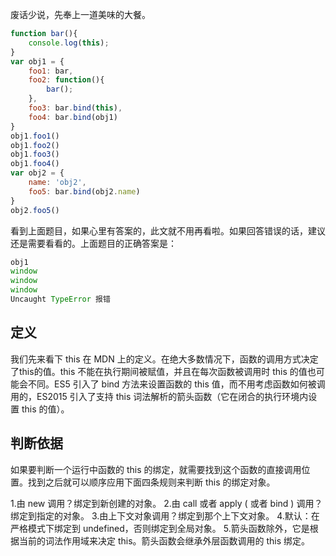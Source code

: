 废话少说，先奉上一道美味的大餐。

```js
function bar(){
    console.log(this);
}
var obj1 = {
    foo1: bar,
    foo2: function(){
        bar();
    },
    foo3: bar.bind(this),
    foo4: bar.bind(obj1)
}
obj1.foo1()
obj1.foo2()
obj1.foo3()
obj1.foo4()
var obj2 = {
    name: 'obj2',
    foo5: bar.bind(obj2.name)
}
obj2.foo5()
```

看到上面题目，如果心里有答案的，此文就不用再看啦。如果回答错误的话，建议还是需要看看的。上面题目的正确答案是：

```js
obj1
window
window
window
Uncaught TypeError 报错
```

## 定义

我们先来看下 this 在 MDN 上的定义。在绝大多数情况下，函数的调用方式决定了this的值。this 不能在执行期间被赋值，并且在每次函数被调用时 this 的值也可能会不同。ES5 引入了 bind 方法来设置函数的 this 值，而不用考虑函数如何被调用的，ES2015 引入了支持 this 词法解析的箭头函数（它在闭合的执行环境内设置 this 的值）。

## 判断依据

如果要判断一个运行中函数的 this 的绑定，就需要找到这个函数的直接调用位置。找到之后就可以顺序应用下面四条规则来判断 this 的绑定对象。

1.由 new 调用？绑定到新创建的对象。
2.由 call 或者 apply ( 或者 bind ) 调用？绑定到指定的对象。
3.由上下文对象调用？绑定到那个上下文对象。
4.默认：在严格模式下绑定到 undefined，否则绑定到全局对象。
5.箭头函数除外，它是根据当前的词法作用域来决定 this。箭头函数会继承外层函数调用的 this 绑定。

